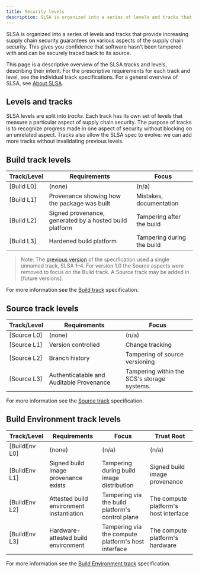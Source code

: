```yaml
---
title: Security levels
description: SLSA is organized into a series of levels and tracks that provide increasing supply chain security guarantees. This gives you confidence that software hasn’t been tampered with and can be securely traced back to its source. This page is a descriptive overview of the SLSA levels and tracks, describing their intent.
---
```


SLSA is organized into a series of levels and tracks that provide increasing
supply chain security guarantees on various aspects of the supply chain
security. This gives you confidence that software hasn’t been tampered with
and can be securely traced back to its source.

This page is a descriptive overview of the SLSA tracks and levels, describing
their intent. For the prescriptive requirements for each track and level, see
the individual track specifications. For a general overview of SLSA, see
[About SLSA](principles.md).

## Levels and tracks

SLSA levels are split into *tracks*. Each track has its own set of levels that
measure a particular aspect of supply chain security. The purpose of tracks is
to recognize progress made in one aspect of security without blocking on an
unrelated aspect. Tracks also allow the SLSA spec to evolve: we can add more
tracks without invalidating previous levels.

## Build track levels

| Track/Level | Requirements | Focus
| ----------- | ------------ | -----
| [Build L0]  | (none)       | (n/a)
| [Build L1]  | Provenance showing how the package was built | Mistakes, documentation
| [Build L2]  | Signed provenance, generated by a hosted build platform | Tampering after the build
| [Build L3]  | Hardened build platform | Tampering during the build

> Note: The [previous version] of the specification used a single unnamed track,
> SLSA 1–4. For version 1.0 the Source aspects were removed to focus on the
> Build track. A Source track may be added in [future versions].

For more information see the [Build track] specification.

## Source track levels

| Track/Level | Requirements | Focus
| ----------- | ------------ | -----
| [Source L0] | (none)       | (n/a)
| [Source L1] | Version controlled   | Change tracking
| [Source L2] | Branch history       | Tampering of source versioning
| [Source L3] | Authenticatable and Auditable Provenance       | Tampering within the SCS's storage systems.

For more information see the [Source track] specification.

## Build Environment track levels

| Track/Level   | Requirements | Focus | Trust Root
| ------------- | ------------ | ----- | ----------
| [BuildEnv L0] | (none)       | (n/a) | (n/a)
| [BuildEnv L1] | Signed build image provenance exists | Tampering during build image distribution | Signed build image provenance
| [BuildEnv L2] | Attested build environment instantiation | Tampering via the build platform's control plane | The compute platform's host interface
| [BuildEnv L3] | Hardware-attested build environment | Tampering via the compute platform's host interface | The compute platform's hardware

For more information see the [Build Environment track] specification.

<!-- Link definitions -->

[Build track]: ../../build/v1.0
[Source track]: ../../source/draft
[Build Environment track]: ../../build-env/draft
[previous version]: ../v0.1/levels

